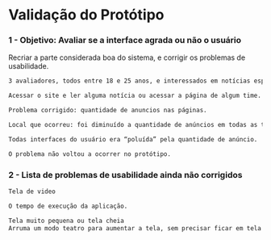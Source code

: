 # Validação do Protótipo

### 1 - Objetivo: Avaliar se a interface agrada ou não o usuário

Recriar a parte considerada boa do sistema, e corrigir os problemas de usabilidade.

```bash
3 avaliadores, todos entre 18 e 25 anos, e interessados em notícias esportivas, principalmente em futebol.
```

```bash
Acessar o site e ler alguma notícia ou acessar a página de algum time.
```

```bash
Problema corrigido: quantidade de anuncios nas páginas.
```

```bash
Local que ocorreu: foi diminuído a quantidade de anúncios em todas as telas de navegação.
```

```bash
Todas interfaces do usuário era “poluída” pela quantidade de anúncio.
```

```bash
O problema não voltou a ocorrer no protótipo.
```

### 2 - Lista de problemas de usabilidade ainda não corrigidos

```bash
Tela de video
```

```bash
O tempo de execução da aplicação.
```

```bash
Tela muito pequena ou tela cheia
Arruma um modo teatro para aumentar a tela, sem precisar ficar em tela cheia.
```
